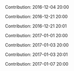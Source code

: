Contribution: 2016-12-04 20:00

Contribution: 2016-12-21 20:00

Contribution: 2016-12-21 20:01

Contribution: 2017-01-01 20:00

Contribution: 2017-01-03 20:00

Contribution: 2017-01-03 20:01

Contribution: 2017-01-07 20:00

